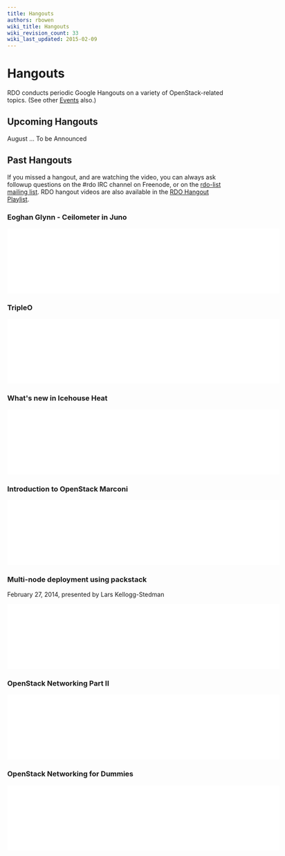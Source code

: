 ```yaml
---
title: Hangouts
authors: rbowen
wiki_title: Hangouts
wiki_revision_count: 33
wiki_last_updated: 2015-02-09
---
```


# Hangouts

RDO conducts periodic Google Hangouts on a variety of OpenStack-related topics. (See other [Events](Events) also.)

## Upcoming Hangouts

August ... To be Announced

## Past Hangouts

If you missed a hangout, and are watching the video, you can always ask followup questions on the #rdo IRC channel on Freenode, or on the [rdo-list mailing list](http://www.redhat.com/mailman/listinfo/rdo-list). RDO hangout videos are also available in the [RDO Hangout Playlist](https://www.youtube.com/watch?v=Pmq4FJlP0UE&list=PL27cQhFqK1QzpTJl6CAFabXB1mZAdN_fu).

### Eoghan Glynn - Ceilometer in Juno

<iframe width="630" src="//youtube.com/embed/Pmq4FJlP0UE" frameborder="0" align="center" allowfullscreen="true"> </iframe>

### TripleO

<iframe width="630" src="//youtube.com/embed/ol5LuedIWBw" frameborder="0" align="center" allowfullscreen="true"> </iframe>

### What's new in Icehouse Heat

<iframe width="630" src="//youtube.com/embed/ObNDx2wtCwc" frameborder="0" align="center" allowfullscreen="true"> </iframe>

### Introduction to OpenStack Marconi

<iframe width="630" src="//youtube.com/embed/qe7qI3WY97c" frameborder="0" align="center" allowfullscreen="true"> </iframe>

### Multi-node deployment using packstack

February 27, 2014, presented by Lars Kellogg-Stedman

<iframe width="630" src="//youtube.com/embed/DGf-ny25OAw" frameborder="0" align="center" allowfullscreen="true"> </iframe>

### OpenStack Networking Part II

<iframe width="630" src="//youtube.com/embed/wEa_8ESxPAY" frameborder="0" align="center" allowfullscreen="true"> </iframe>

### OpenStack Networking for Dummies

<iframe width="630" src="//youtube.com/embed/afImoFeuDnY" frameborder="0" align="center" allowfullscreen="true"> </iframe>
